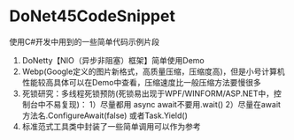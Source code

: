 # DoNet45CodeSnippet
使用C#开发中用到的一些简单代码示例片段
1. DoNetty【NIO（异步非阻塞）框架】简单使用Demo
2. Webp(Google定义的图片新格式，高质量压缩，压缩度高)，但是小号计算机性能较高具体可以在Demo中查看，压缩速度比一般压缩方法要慢很多
3. 死锁研究：多线程死锁预防(死锁易出现于WPF/WINFORM/ASP.NET中，控制台中不易复现)：
  1）尽量都用 async await不要用.wait()  2）尽量在await 方法名.ConfigureAwait(false) 或者Task.Yield()
4. 标准范式工具类中封装了一些简单调用可以作为参考
